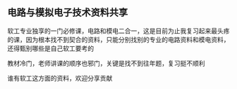 ## 电路与模拟电子技术资料共享

软工专业独享的一门必修课，电路和模电二合一，这是目前为止我复习起来最头疼的课，因为根本找不到契合的资料，只能分别找别的专业的电路资料和模电资料，还得甄别哪些是自己软工要考的

教材冷门，老师讲课的顺序也邪门，关键是找不到往年题，复习挺不顺利

谁有软工这方面的资料，欢迎分享贡献



